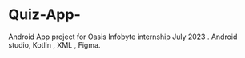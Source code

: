 # Quiz-App-
Android App project for Oasis Infobyte internship July 2023 . Android studio, Kotlin , XML , Figma.


